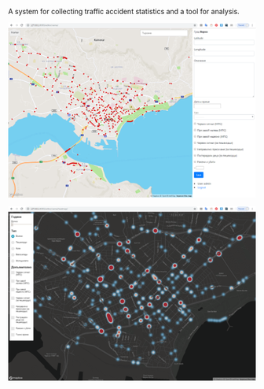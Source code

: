 A system for collecting traffic accident statistics and a tool for analysis.



![Editor](https://github.com/DriveSoft/images/blob/master/ptpmap_editor.png?raw=true)

![Heatmap](https://github.com/DriveSoft/images/blob/master/ptpmap_heatmap.png?raw=true)



